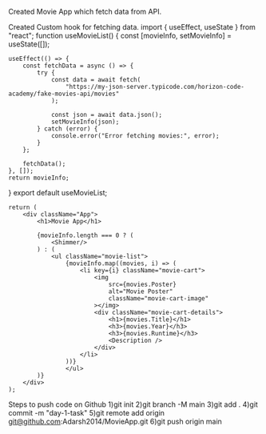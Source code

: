 Created Movie App which fetch data from API.

Created Custom hook for fetching data.
import { useEffect, useState } from "react";
function useMovieList() {
    const [movieInfo, setMovieInfo] = useState([]);

    useEffect(() => {
        const fetchData = async () => {
            try {
                const data = await fetch(
                    "https://my-json-server.typicode.com/horizon-code-academy/fake-movies-api/movies"
                );

                const json = await data.json();
                setMovieInfo(json);
            } catch (error) {
                console.error("Error fetching movies:", error);
            }
        };

        fetchData();
    }, []);
    return movieInfo;
}
export default useMovieList;


    return (
        <div className="App">
            <h1>Movie App</h1>

            {movieInfo.length === 0 ? (
                <Shimmer/>
            ) : (
                <ul className="movie-list">
                    {movieInfo.map((movies, i) => (
                        <li key={i} className="movie-cart">
                            <img
                                src={movies.Poster}
                                alt="Movie Poster"
                                className="movie-cart-image"
                            ></img>
                            <div className="movie-cart-details">
                                <h1>{movies.Title}</h1>
                                <h3>{movies.Year}</h3>
                                <h3>{movies.Runtime}</h3>
                                <Description />
                            </div>
                        </li>
                    ))}
                    </ul>
            )}
        </div>
    );

Steps to push code on Github
1)git init
2)git branch -M main
3)git add .
4)git commit -m "day-1-task"
5)git remote add origin git@github.com:Adarsh2014/MovieApp.git
6)git push origin main
